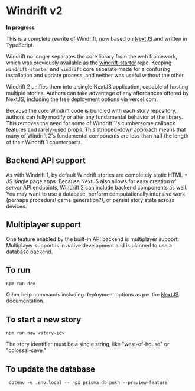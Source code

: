 # Windrift v2

**In progress**

This is a complete rewrite of Windrift, now based on
<a href="https://nextjs.org/">NextJS</a> and written in TypeScript.

Windrift no longer separates the core library from the web framework, which
was previously available as the <a href="https://github.com/lizadaly/windrift-starter/">windrift-starter</a> repo. Keeping `windrift-starter` and `windrift` core
separate made for a confusing installation and update process, and neither was useful
without the other.

Windrift 2 unifies them into a single NextJS application, capable of hosting
multiple stories. Authors can take advantage of any affordances
offered by NextJS, including the free deployment options via vercel.com.

Because the core Windrift code is bundled with each story repository,
authors can fully modify or alter any fundamental behavior of the
library. This removes the need for some of Windrift 1's cumbersome
callback features and rarely-used props. This stripped-down approach
means that many of Windrift 2's fundamental components are less than
half the length of their Windrift 1 counterparts.

## Backend API support

As with Windrift 1, by default Windrift stories are completely
static HTML + JS single page apps. Because NextJS also allows for easy creation
of _server_ API endpoints, Windrift 2 can include backend components
as well. You may want to use a database, perform computationally intensive
work (perhaps procedural game generation?), or persist story state across
devices.

## Multiplayer support

One feature enabled by the built-in API backend is multiplayer support.
Multiplayer support is in active development and is planned to use a database
backend.

## To run

```
npm run dev
```

Other help commands including deployment options as per the
<a href="https://nextjs.org/">NextJS</a> documentation.

## To start a new story

```
npm run new <story-id>
```

The story identifier must be a single string, like "west-of-house" or "colossal-cave."

## To update the database

```
 dotenv -e .env.local -- npx prisma db push --preview-feature
```
